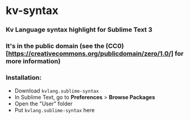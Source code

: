 # kv-syntax
### Kv Language syntax highlight for Sublime Text 3
### It's in the public domain (see the (CC0)[https://creativecommons.org/publicdomain/zero/1.0/] for more information)
### Installation:
- Download `kvlang.sublime-syntax`
- In Sublime Text, go to **Preferences** > **Browse Packages**
- Open the "User" folder
- Put `kvlang.sublime-syntax` here
